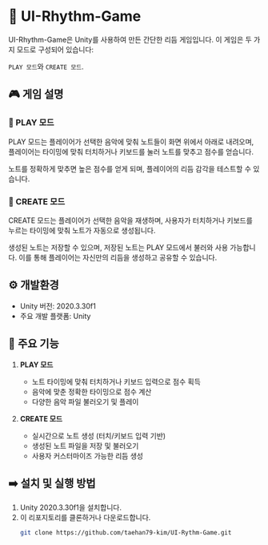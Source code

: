 # 🎵 UI-Rhythm-Game

UI-Rhythm-Game은 Unity를 사용하여 만든 간단한 리듬 게임입니다. 이 게임은 두 가지 모드로 구성되어 있습니다: 

`PLAY 모드`와 `CREATE 모드`.

## 🎮 게임 설명

### 🎹 PLAY 모드
PLAY 모드는 플레이어가 선택한 음악에 맞춰 노트들이 화면 위에서 아래로 내려오며, 플레이어는 타이밍에 맞춰 터치하거나 키보드를 눌러 노트를 맞추고 점수를 얻습니다. 

노트를 정확하게 맞추면 높은 점수를 얻게 되며, 플레이어의 리듬 감각을 테스트할 수 있습니다.

### 🎼 CREATE 모드
CREATE 모드는 플레이어가 선택한 음악을 재생하며, 사용자가 터치하거나 키보드를 누르는 타이밍에 맞춰 노트가 자동으로 생성됩니다. 

생성된 노트는 저장할 수 있으며, 저장된 노트는 PLAY 모드에서 불러와 사용 가능합니다. 이를 통해 플레이어는 자신만의 리듬을 생성하고 공유할 수 있습니다.

## ⚙️ 개발환경

- Unity 버전: 2020.3.30f1
- 주요 개발 플랫폼: Unity

## 📌 주요 기능

1. **PLAY 모드**
   - 노트 타이밍에 맞춰 터치하거나 키보드 입력으로 점수 획득
   - 음악에 맞춘 정확한 타이밍으로 점수 계산
   - 다양한 음악 파일 불러오기 및 플레이
   
2. **CREATE 모드**
   - 실시간으로 노트 생성 (터치/키보드 입력 기반)
   - 생성된 노트 파일을 저장 및 불러오기
   - 사용자 커스터마이즈 가능한 리듬 생성

## ➡️ 설치 및 실행 방법

1. Unity 2020.3.30f1을 설치합니다.
2. 이 리포지토리를 클론하거나 다운로드합니다.
   ```bash
   git clone https://github.com/taehan79-kim/UI-Rythm-Game.git
